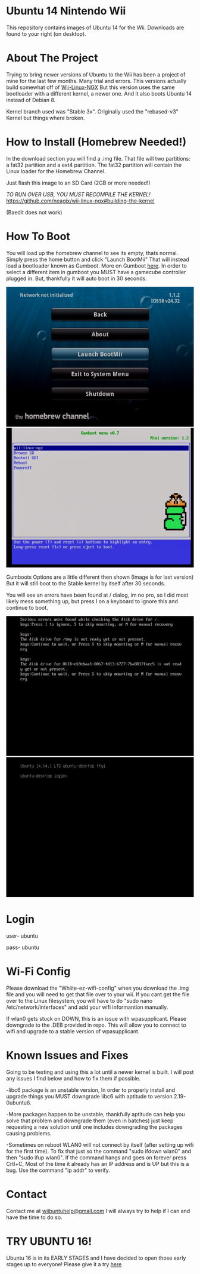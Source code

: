 # Ubuntu 14 Nintendo Wii



This repository contains images of Ubuntu 14 for the Wii. Downloads are found to your right (on desktop).

# About The Project
Trying to bring newer versions of Ubuntu to the Wii has been a project of mine for the last few months. Many trial and errors.
This versions actually build somewhat off of [Wii-Linux-NGX](https://github.com/neagix/wii-linux-ngx)
But this version uses the same bootloader with a different kernel, a newer one. And it also boots Ubuntu 14 instead of Debian 8.

Kernel branch used was "Stable 3x". Originally used the "rebased-v3" Kernel but things where broken.

# How to Install (Homebrew Needed!)
In the download section you will find a .img file. That file will two partitions: a fat32 partition and a ext4 partition. The fat32 partition will contain the Linux loader for the Homebrew Channel.

Just flash this image to an SD Card (2GB or more needed!)

*TO RUN OVER USB, YOU MUST RECOMPILE THE KERNEL!*
https://github.com/neagix/wii-linux-ngx#building-the-kernel 

(Baedit does not work)


# How To Boot
You will load up the homebrew channel to see its empty, thats normal. Simply press the home button and click "Launch BootMii"
That will instead load a bootloader known as Gumboot. More on Gumboot [here](https://neagix.github.io/gumboot/).
In order to select a different item in gumboot you MUST have a gamecube controller plugged in. But, thankfully it will auto boot in 30 seconds.

![alt text](https://github.com/Wiibuntu/Ubuntu14-Wii/blob/main/Screenshots/Screen%20Shot%202023-10-17%20at%205.50.29%20PM.png) ![alt text](https://github.com/Wiibuntu/Ubuntu14-Wii/blob/main/Screenshots/Screen%20Shot%202023-10-17%20at%205.50.53%20PM.png) 

Gumboots Options are a little different then shown (Image is for last version) But it will still boot to the Stable kernel by itself after 30 seconds.

You will see an errors have been found at / dialog, im no pro, so I did most likely mess something up, but press I on a keyboard to ignore this and continue to boot.

![alt text](https://github.com/Wiibuntu/Ubuntu14-Wii/blob/main/Screenshots/Screen%20Shot%202023-10-17%20at%205.52.04%20PM.png) ![alt text](https://github.com/Wiibuntu/Ubuntu14-Wii/blob/main/Screenshots/Screen%20Shot%202023-10-17%20at%205.52.19%20PM.png)

# Login
user- ubuntu

pass- ubuntu

# Wi-Fi Config

Please download the "Whiite-ez-wifi-config" when you download the .img file and you will need to get that file over to your wii. If you cant get the file over to the Linux filesystem, you will have to do "sudo nano /etc/network/interfaces" and add your wifi informantion manually.

If wlan0 gets stuck on DOWN, this is an issue with wpasupplicant. Please downgrade to the .DEB provided in repo. This will allow you to connect to wifi and upgrade to a stable version of wpasupplicant.

# Known Issues and Fixes

Going to be testing and using this a  lot until a newer kernel is built. I will post any issues I find below and how to fix them if possible.


-libc6 package is an unstable version, In order to properly install and upgrade things you MUST downgrade libc6 with aptitude to version 2.19-0ubuntu6.

-More packages happen to be unstable, thankfully aptitude can help you solve that problem and downgrade them (even in batches) just keep requesting a new solution until one includes downgrading the packages causing problems.

-Sometimes on reboot WLAN0 will not connect by itself (after setting up wifi for the first time). To fix that just so the command "sudo ifdown wlan0" and then "sudo ifup wlan0". If the command hangs and goes on forever press Crtl+C, Most of the time it already has an IP address and is UP but this is a bug. Use the command "ip addr" to verify.

# Contact
Contact me at wiibuntuhelp@gmail.com I will always try to help if I can and have the time to do so.


# TRY UBUNTU 16!
Ubuntu 16 is in its EARLY STAGES and I have decided to open those early stages up to everyone! Please give  it a try [here](https://github.com/Wiibuntu/Ubuntu-16.04-Wii)
